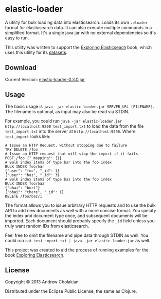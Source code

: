 # elastic-loader

A utility for bulk loading data into elasticsearch. Loads its own `.eloader` format for elasticsearch data. It can also execute multiple commands in a simplified format. It's a single java jar with no external dependencies so it's easy to run.

This utility was written to support the [Exploring Elasticseach](http://exploringelasticsearch.com) book, which uses this utility for its [datasets](https://github.com/andrewvc/ee-datasets).  

## Download

Current Version: [elastic-loader-0.3.0.jar](http://elastic-loader.s3.amazonaws.com/elastic-loader-0.3.0.jar)

## Usage

The basic usage is `java -jar elastic-loader.jar SERVER_URL [FILENAME]`. The filename is optional, as input may also be read via STDIN.

For example, you could run `java -jar elastic-loader.jar http://localhost:9200 test_import.txt` to load the data from the file `test_import.txt` into the server at `http://localhost:9200`. Where `test_import` looks like:

```
# Issue an HTTP Request, without stopping due to failure
TRY DELETE /foo
# Issue an HTTP request that will stop the import if it fails
POST /foo {"_mapping": {}}
# Bulk index items of type bar into the foo index
BULK INDEX foo/bar
{"user": "foo", "_id": 1}
{"user": "baz", "_id": 3}
# Bulk index items of type baz into the foo index
BULK INDEX foo/baz
{"ohai": "bort"}
{"ohai": "there", "_id": 1}
DELETE /foo/baz/1
```

The format allows you to issue arbitrary HTTP requests and to use the bulk API to add new documents as well with a more concise format. You specify the index and document type once, and subsequent documents will be imported. Each document should probably specify the `_id` field unless you truly want random IDs from elasticsearch.

Feel free to omit the filename and pipe data through STDIN as well. You could run `cat test_import.txt | java -jar elastic-loader.jar` as well.

This project was created to aid the process of running examples for the book [Exploring Elasticsearch](http://exploring-elasticsearch.com).

## License

Copyright © 2013 Andrew Cholakian

Distributed under the Eclipse Public License, the same as Clojure.
